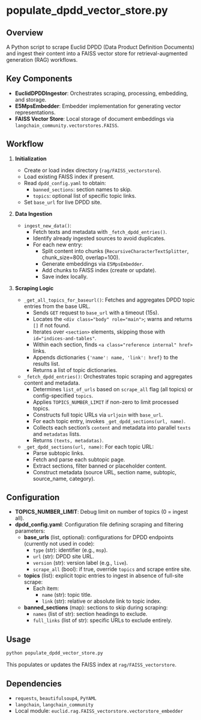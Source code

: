 # populate_dpdd_vector_store.py

## Overview
A Python script to scrape Euclid DPDD (Data Product Definition Documents) and ingest their content into a FAISS vector store for retrieval-augmented generation (RAG) workflows.

## Key Components
- **EuclidDPDDIngestor**: Orchestrates scraping, processing, embedding, and storage.
- **E5MpsEmbedder**: Embedder implementation for generating vector representations.
- **FAISS Vector Store**: Local storage of document embeddings via `langchain_community.vectorstores.FAISS`.

## Workflow
1. **Initialization**
   - Create or load index directory (`rag/FAISS_vectorstore`).
   - Load existing FAISS index if present.
   - Read `dpdd_config.yaml` to obtain:
     - `banned_sections`: section names to skip.
     - `topics`: optional list of specific topic links.
   - Set `base_url` for live DPDD site.

2. **Data Ingestion**
   - `ingest_new_data()`:
     - Fetch texts and metadata with `_fetch_dpdd_entries()`.
     - Identify already ingested sources to avoid duplicates.
     - For each new entry:
       - Split content into chunks (`RecursiveCharacterTextSplitter`, chunk_size=800, overlap=100).
       - Generate embeddings via `E5MpsEmbedder`.
       - Add chunks to FAISS index (create or update).
       - Save index locally.

3. **Scraping Logic**
   - `_get_all_topics_for_baseurl()`: Fetches and aggregates DPDD topic entries from the base URL.
       - Sends `GET` request to `base_url` with a timeout (15s).
       - Locates the `<div class="body" role="main">`; warns and returns `[]` if not found.
       - Iterates over `<section>` elements, skipping those with `id="indices-and-tables"`.
       - Within each section, finds `<a class="reference internal" href>` links.
       - Appends dictionaries `{'name': name, 'link': href}` to the results list.
       - Returns a list of topic dictionaries.
   - `_fetch_dpdd_entries()`: Orchestrates topic scraping and aggregates content and metadata.
      - Determines `list_of_urls` based on `scrape_all` flag (all topics) or config-specified `topics`.
      - Applies `TOPICS_NUMBER_LIMIT` if non-zero to limit processed topics.
      - Constructs full topic URLs via `urljoin` with `base_url`.
      - For each topic entry, invokes `_get_dpdd_sections(url, name)`.
      - Collects each section’s `content` and metadata into parallel `texts` and `metadatas` lists.
      - Returns `(texts, metadatas)`.
   - `_get_dpdd_sections(url, name)`: For each topic URL:
     - Parse subtopic links.
     - Fetch and parse each subtopic page.
     - Extract sections, filter banned or placeholder content.
     - Construct metadata (source URL, section name, subtopic, source_name, category).

## Configuration
- **TOPICS_NUMBER_LIMIT**: Debug limit on number of topics (0 = ingest all).
- **dpdd_config.yaml**: Configuration file defining scraping and filtering parameters:
    - **base_urls** (list, optional): configurations for DPDD endpoints (currently not used in code):
        - `type` (str): identifier (e.g., `msp`).
        - `url` (str): DPDD site URL.
        - `version` (str): version label (e.g., `live`).
        - `scrape_all` (bool): if true, override `topics` and scrape entire site.
    - **topics** (list): explicit topic entries to ingest in absence of full-site scrape:
        - Each item:
            - `name` (str): topic title.
            - `link` (str): relative or absolute link to topic index.
    - **banned_sections** (map): sections to skip during scraping:
        - `names` (list of str): section headings to exclude.
        - `full_links` (list of str): specific URLs to exclude entirely.

## Usage
```bash
python populate_dpdd_vector_store.py
```
This populates or updates the FAISS index at `rag/FAISS_vectorstore`.

## Dependencies
- `requests`, `beautifulsoup4`, `PyYAML`
- `langchain`, `langchain_community`
- Local module: `euclid.rag.FAISS_vectorstore.vectorstore_embedder`
